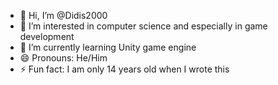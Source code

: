 - 👋 Hi, I’m @Didis2000
- 👀 I’m interested in computer science and especially in game development
- 🌱 I’m currently learning Unity game engine
- 😄 Pronouns: He/Him
- ⚡ Fun fact: I am only 14 years old when I wrote this

<!---
Didis2000/Didis2000 is a ✨ special ✨ repository because its `README.md` (this file) appears on your GitHub profile.
You can click the Preview link to take a look at your changes.
--->
